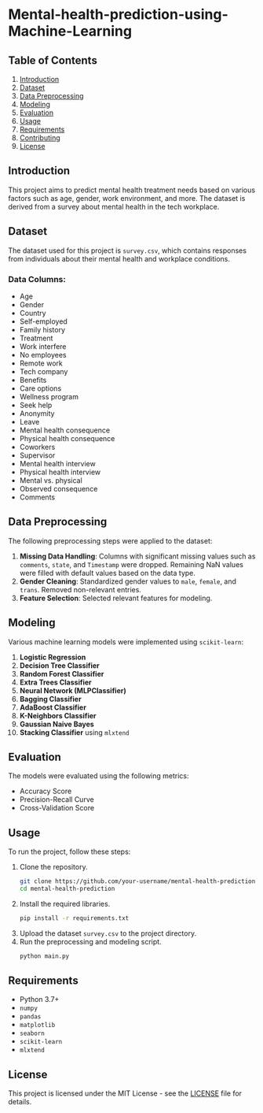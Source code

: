 # Mental-health-prediction-using-Machine-Learning

## Table of Contents
1. [Introduction](#introduction)
2. [Dataset](#dataset)
3. [Data Preprocessing](#data-preprocessing)
4. [Modeling](#modeling)
5. [Evaluation](#evaluation)
6. [Usage](#usage)
7. [Requirements](#requirements)
8. [Contributing](#contributing)
9. [License](#license)

## Introduction
This project aims to predict mental health treatment needs based on various factors such as age, gender, work environment, and more. The dataset is derived from a survey about mental health in the tech workplace.

## Dataset
The dataset used for this project is `survey.csv`, which contains responses from individuals about their mental health and workplace conditions.

### Data Columns:
- Age
- Gender
- Country
- Self-employed
- Family history
- Treatment
- Work interfere
- No employees
- Remote work
- Tech company
- Benefits
- Care options
- Wellness program
- Seek help
- Anonymity
- Leave
- Mental health consequence
- Physical health consequence
- Coworkers
- Supervisor
- Mental health interview
- Physical health interview
- Mental vs. physical
- Observed consequence
- Comments

## Data Preprocessing
The following preprocessing steps were applied to the dataset:
1. **Missing Data Handling**: Columns with significant missing values such as `comments`, `state`, and `Timestamp` were dropped. Remaining NaN values were filled with default values based on the data type.
2. **Gender Cleaning**: Standardized gender values to `male`, `female`, and `trans`. Removed non-relevant entries.
3. **Feature Selection**: Selected relevant features for modeling.

## Modeling
Various machine learning models were implemented using `scikit-learn`:
1. **Logistic Regression**
2. **Decision Tree Classifier**
3. **Random Forest Classifier**
4. **Extra Trees Classifier**
5. **Neural Network (MLPClassifier)**
6. **Bagging Classifier**
7. **AdaBoost Classifier**
8. **K-Neighbors Classifier**
9. **Gaussian Naive Bayes**
10. **Stacking Classifier** using `mlxtend`

## Evaluation
The models were evaluated using the following metrics:
- Accuracy Score
- Precision-Recall Curve
- Cross-Validation Score

## Usage
To run the project, follow these steps:
1. Clone the repository.
   ```bash
   git clone https://github.com/your-username/mental-health-prediction.git
   cd mental-health-prediction
   ```
2. Install the required libraries.
   ```bash
   pip install -r requirements.txt
   ```
3. Upload the dataset `survey.csv` to the project directory.
4. Run the preprocessing and modeling script.
   ```bash
   python main.py
   ```

## Requirements
- Python 3.7+
- `numpy`
- `pandas`
- `matplotlib`
- `seaborn`
- `scikit-learn`
- `mlxtend`

## License
This project is licensed under the MIT License - see the [LICENSE](LICENSE) file for details.
